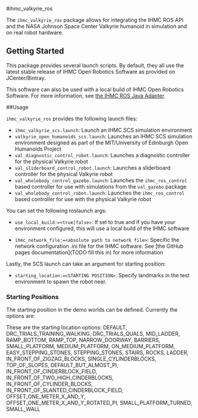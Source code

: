 #ihmc\_valkyrie\_ros

The `ihmc_valkyrie_ros` package allows for integrating the IHMC ROS API and the NASA Johnson Space Center Valkyrie humanoid in simulation and on real robot hardware.

## Getting Started

This package provides several launch scripts. By default, they all use the latest stable release of IHMC Open Robotics Software as provided on JCenter/Bintray.

This software can also be used with a local build of IHMC Open Robotics Software. For more information, see [the IHMC ROS Java Adapter](https://github.com/ihmcrobotics/ihmc_ros_core/tree/develop/ihmc_ros_java_adapter).

##Usage

`ihmc_valkyrie_ros` provides the following launch files:

- `ihmc_valkyrie_scs.launch`: Launch an IHMC SCS simulation environment
- `valkyrie_open_humanoids_scs.launch`: Launches an IHMC SCS simulation environment designed as part of the MIT/University of Edinburgh Open Humanoids Project
- `val_diagnostic_control_robot.launch`: Launches a diagnostic controller for the physical Valkyrie robot
- `val_sliderboard_control_robot.launch`: Launches a sliderboard controller for the physical Valkyrie robot
- `val_wholebody_control_gazebo.launch`: Launches the `ihmc_ros_control` based controller for use with simulations from the `val_gazebo` package
- `val_wholebody_control_robot.launch`: Launches the `ihmc_ros_control` based controller for use with the physical Valkyrie robot


You can set the following roslaunch args:

- `use_local_build:=<true|false>`: If set to true and if you have your environment configured, this will use a local build of the IHMC software

- `ihmc_network_file:=<absolute path to network file>`: Specific the network configuration .ini file for the IHMC software. See [the GitHub pages documentation](TODO fill this in) for more information

Lastly, the SCS launch can take an argument for starting position:

- `starting_location:=<STARTING POSITION>`: Specify landmarks in the test environment to spawn the robot near.

### Starting Positions
The starting position in the demo worlds can be defined. Currently the options are:

These are the starting location options:
    DEFAULT, DRC_TRIALS_TRAINING_WALKING, DRC_TRIALS_QUALS, MID_LADDER, RAMP_BOTTOM, RAMP_TOP, NARROW_DOORWAY, BARRIERS, SMALL_PLATFORM, MEDIUM_PLATFORM,   ON_MEDIUM_PLATFORM, EASY_STEPPING_STONES, STEPPING_STONES, STAIRS, ROCKS, LADDER, IN_FRONT_OF_ZIGZAG_BLOCKS, SINGLE_CYLINDERBLOCKS, TOP_OF_SLOPES,   DEFAULT_BUT_ALMOST_PI, IN_FRONT_OF_CINDERBLOCK_FIELD, IN_FRONT_OF_TWO_HIGH_CINDERBLOCKS, IN_FRONT_OF_CYLINDER_BLOCKS, IN_FRONT_OF_SLANTED_CINDERBLOCK_FIELD,   OFFSET_ONE_METER_X_AND_Y, OFFSET_ONE_METER_X_AND_Y_ROTATED_PI, SMALL_PLATFORM_TURNED, SMALL_WALL
